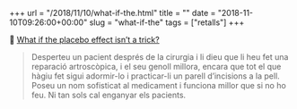 +++
url = "/2018/11/10/what-if-the.html"
title = ""
date = "2018-11-10T09:26:00+00:00"
slug = "what-if-the"
tags = ["retalls"]
+++

📎 [What if the placebo effect isn’t a trick?](https://www.nytimes.com/2018/11/07/magazine/placebo-effect-medicine.html)

> Desperteu un pacient després de la cirurgia i li dieu que li heu fet una reparació artroscòpica, i el seu genoll millora, encara que tot el que hàgiu fet sigui adormir-lo i practicar-li un parell d’incisions a la pell. Poseu un nom sofisticat al medicament i funciona millor que si no ho feu. Ni tan sols cal enganyar els pacients.
